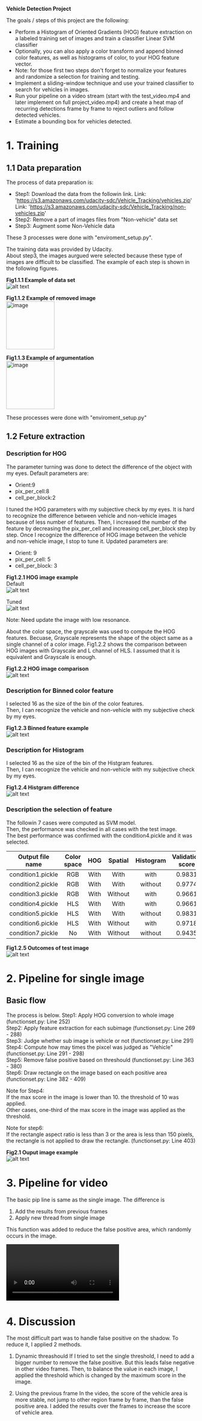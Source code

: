 **Vehicle Detection Project**

The goals / steps of this project are the following:

* Perform a Histogram of Oriented Gradients (HOG) feature extraction on a labeled training set of images and train a classifier Linear SVM classifier
* Optionally, you can also apply a color transform and append binned color features, as well as histograms of color, to your HOG feature vector. 
* Note: for those first two steps don't forget to normalize your features and randomize a selection for training and testing.
* Implement a sliding-window technique and use your trained classifier to search for vehicles in images.
* Run your pipeline on a video stream (start with the test_video.mp4 and later implement on full project_video.mp4) and create a heat map of recurring detections frame by frame to reject outliers and follow detected vehicles.
* Estimate a bounding box for vehicles detected.

[//]: # (Image References)
[image1]: ./for_report/Fig1_1_1-Vehicle_and_non_vehicle.png

[image4]: ./for_report/Fig1_2_1_HOG_example_1.png
[image4_2]: ./for_report/Fig1_2_1_HOG_example_1_def.png
[image5]: ./for_report/Fig1_2_2_HOG_example.png
[image6]: ./for_report/Fig1_2_3_Spatial_img.png
[image7]: ./for_report/Fig1_2_4_Histgram.png
[image8]: ./for_report/test1.png
[image9]: ./for_report/test10.png

[video1]: ./project_video.mp4

# 1. Training
## 1.1 Data preparation
 The process of data preparation is:
 * Step1: Download the data from the followin link.
 Link: 'https://s3.amazonaws.com/udacity-sdc/Vehicle_Tracking/vehicles.zip'
 Link: 'https://s3.amazonaws.com/udacity-sdc/Vehicle_Tracking/non-vehicles.zip'
 * Step2: Remove a part of images files from "Non-vehicle" data set
 * Step3: Augment some Non-Vehicle data
 
These 3 processes were done with "enviroment_setup.py".

The training data was provided by Udacity.  
About step3, the images aurgued were selected because these type of images are difficult to be classified.
The example of each step is shown in the following figures.

__Fig1.1.1 Example of data set__  
![alt text][image1]

__Fig1.1.2 Example of removed image__  
<img src="./for_report/Fig1_1_2-rm.png" alt="image" width="128px"/>

__Fig1.1.3 Example of argumentation__  
<img src="./for_report/Fig1_1_3-ag.png" alt="image" width="128px"/>


 These processes were done with "enviroment_setup.py"


## 1.2 Feture extraction
### Description for HOG

The parameter turning was done to detect the difference of the object with my eyes.
Default parameters are:
 - Orient:9
 - pix_per_cell:8
 - cell_per_block:2

I tuned the HOG parameters with my subjective check by my eyes.
 It is hard to recognize the difference between vehicle and non-vehicle images because of less number of features.
Then, I increased the number of the feature by decreasing the pix_per_cell and increasing cell_per_block step by step.
Once I recognize the difference of HOG image between the vehicle and non-vehicle image, I stop to tune it.
Updated parameters are:
- Orient: 9
- pix_per_cell: 5
- cell_per_block: 3

__Fig1.2.1 HOG image example__  
Default  
![alt text][image4_2]  

Tuned  
![alt text][image4]

 Note: Need update the image with low resonance.  

 About the color space, the grayscale was used to compute the HOG features.
 Becuase, Grayscale represents the shape of the object same as a single channel of a color image. 
 Fig1.2.2 shows the comparison between HOG images with Grayscale and L channel of HLS.
 I assumed that it is equivalent and Grayscale is enough.


__Fig1.2.2 HOG image comparison__  
![alt text][image5]

### Description for Binned color feature

I selected 16 as the size of the bin of the color features.  
Then, I can recognize the vehicle and non-vehicle with my subjective check by my eyes.

__Fig1.2.3 Binned feature example__  
![alt text][image6]

### Description for Histogram
I selected 16 as the size of the bin of the Histgram features.  
Then, I can recognize the vehicle and non-vehicle with my subjective check by my eyes.

__Fig1.2.4 Histgram difference__  
![alt text][image7]


### Description the selection of feature

 The followin 7 cases were computed as SVM model.  
 Then, the performance was checked in all cases with the test image.  
 The best performance was confirmed with the condition4.pickle and it was selected.  

| Output file name | Color space | HOG | Spatial | Histogram | Validation score |
|:----------------:|:-----------:|:---:|:-------:|:---------:|:----------------:|
|condition1.pickle | RGB         | With| With    | with      |            0.9831|
|condition2.pickle | RGB         | With| With    | without   |            0.9774|
|condition3.pickle | RGB         | With| Without | with      |            0.9661|
|condition4.pickle | HLS         | With| With    | with      |            0.9661|
|condition5.pickle | HLS         | With| With    | without   |            0.9831|
|condition6.pickle | HLS         | With| Without | with      |            0.9718|
|condition7.pickle | No          | With| Without | without   |            0.9435|

__Fig1.2.5 Outcomes of test image__  
![alt text][image8]  

# 2. Pipeline for single image
## Basic flow
 The process is below.
 Step1: Apply HOG conversion to whole image (functionset.py: Line 252)  
 Step2: Apply feature extraction for each subimage (functionset.py: Line 269 - 288)  
 Step3: Judge whether sub image is vehicle or not (functionset.py: Line 291)  
 Step4: Compute how may times the pixcel was judged as "Vehicle" (functionset.py: Line 291 - 298)  
 Step5: Remove false positive based on threshould (functionset.py: Line 363 - 380)  
 Step6: Draw rectangle on the image based on each positive area (functionset.py: Line 382 - 409)

Note for Step4:  
If the max score in the image is lower than 10. the threshold of 10 was applied.  
Other cases, one-third of the max score in the image was applied as the threshold.  

Note for step6:  
If the rectangle aspect ratio is less than 3 or the area is less than 150 pixels, the rectangle is not applied to draw the rectangle.
(functionset.py: Line 403)

__Fig2.1 Ouput image example__  
![alt text][image9]  



# 3. Pipeline for video
 The basic pip line is same as the single image.
 The difference is 
 1. Add the results from previous frames
 2. Apply new thread from single image
 
 This function was added to reduce the false positive area, which randomly occurs in the image.

![alt text][video1]


# 4. Discussion
 The most difficult part was to handle false positive on the shadow.
 To reduce it, I applied 2 methods.

 1. Dynamic threashould
  If I tried to set the single threshold, I need to add a bigger number to remove the false positive. But this leads false negative in other video frames. 
  Then, to balance the value in each image, I applied the threshold which is changed by the maximum score in the image. 
 
 2. Using the previous frame
  In the video, the score of the vehicle area is more stable, not jump to other region frame by frame, than the false positive area. 
 I added the results over the frames to increase the score of vehicle area.
